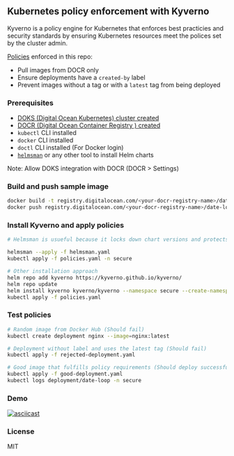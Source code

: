 ## Kubernetes policy enforcement with Kyverno

Kyverno is a policy engine for Kubernetes that enforces best practicies and security standards by ensuring Kubernetes resources meet the polices set by the cluster admin.

[Policies](https://github.com/kamikazechaser/k8s-kyverno-demo/blob/main/policies.yaml) enforced in this repo:

- Pull images from DOCR only
- Ensure deployments have a `created-by` label
- Prevent images without a tag or with a `latest` tag from being deployed

### Prerequisites

- [DOKS (Digital Ocean Kubernetes) cluster created](https://docs.digitalocean.com/products/kubernetes/quickstart/)
- [DOCR (Digital Ocean Container Registry ) created](https://docs.digitalocean.com/products/container-registry/quickstart/)
- `kubectl` CLI installed
- `docker` CLI installed
- `doctl` CLI installed (For Docker login)
- [`helmsman`](https://github.com/Praqma/helmsman) or any other tool to install Helm charts

Note: Allow DOKS integration with DOCR (DOCR > Settings)

### Build and push sample image

```bash
docker build -t registry.digitalocean.com/<your-docr-registry-name>/date-loop:v1.0.0 registry.digitalocean.com/<your-docr-registry-name>/date-loop:latest .
docker push registry.digitalocean.com/<your-docr-registry-name>/date-loop --all-tags
```

### Install Kyverno and apply policies

```bash
# Helmsman is usueful because it locks down chart versions and protects the resources from accidental deletion

helmsman --apply -f helmsman.yaml
kubectl apply -f policies.yaml -n secure

# Other installation approach
helm repo add kyverno https://kyverno.github.io/kyverno/
helm repo update
helm install kyverno kyverno/kyverno --namespace secure --create-namespace
kubectl apply -f policies.yaml
```

### Test policies

```bash
# Random image from Docker Hub (Should fail)
kubectl create deployment nginx --image=nginx:latest

# Deployment without label and uses the latest tag (Should fail)
kubectl apply -f rejected-deployment.yaml

# Good image that fulfills policy requirements (Should deploy successfullyd)
kubectl apply -f good-deployment.yaml
kubectl logs deployment/date-loop -n secure
```

### Demo

[![asciicast](https://asciinema.org/a/cFQ19rnbjFesUjcFNwVBpywz1.svg)](https://asciinema.org/a/cFQ19rnbjFesUjcFNwVBpywz1)

### License

MIT
